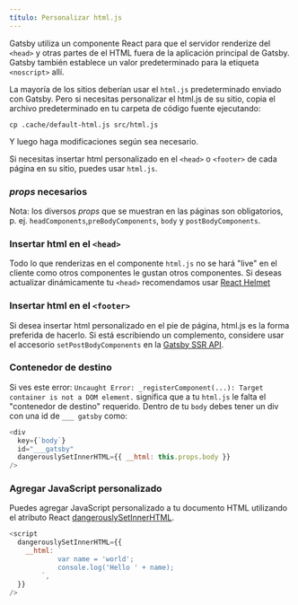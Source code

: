 ```yaml
---
título: Personalizar html.js
---
```


Gatsby utiliza un componente React para que el servidor renderize del `<head>` y otras partes de
el HTML fuera de la aplicación principal de Gatsby. Gatsby también establece un valor predeterminado para la etiqueta `<noscript>` allí.

La mayoría de los sitios deberían usar el `html.js` predeterminado enviado con Gatsby. Pero si necesitas personalizar el html.js de su sitio, copia el archivo predeterminado en tu carpeta de código fuente ejecutando:

```shell
cp .cache/default-html.js src/html.js
```

Y luego haga modificaciones según sea necesario.

Si necesitas insertar html personalizado en el `<head>` o `<footer>` de cada página en su sitio, puedes usar `html.js`.

### *props* necesarios

Nota: los diversos *props* que se muestran en las páginas son obligatorios, p. ej.
`headComponents`,`preBodyComponents`, `body` y `postBodyComponents`.

### Insertar html en el `<head>`

Todo lo que renderizas en el componente `html.js` no se hará "live" en
el cliente como otros componentes le gustan otros componentes. Si deseas actualizar dinámicamente tu
`<head>` recomendamos usar
[React Helmet](/packages/gatsby-plugin-react-helmet/)

### Insertar html en el `<footer>`

Si desea insertar html personalizado en el pie de página, html.js es la forma preferida de hacerlo. Si está escribiendo un complemento, considere usar el accesorio `setPostBodyComponents` en la [Gatsby SSR API](/docs/ssr-apis/).

### Contenedor de destino

Si ves este error: `Uncaught Error: _registerComponent(...): Target container is not a DOM element.`
significa que a tu `html.js` le falta el "contenedor de destino"
requerido. Dentro de tu `body` debes tener un div con una id de
`___ gatsby` como:

```jsx:title=src/html.js
<div
  key={`body`}
  id="___gatsby"
  dangerouslySetInnerHTML={{ __html: this.props.body }}
/>
```

### Agregar JavaScript personalizado

Puedes agregar JavaScript personalizado a tu documento HTML utilizando el atributo React [dangerouslySetInnerHTML](https://reactjs.org/docs/dom-elements.html#dangerouslysetinnerhtml).

```jsx:title=src/html.js
<script
  dangerouslySetInnerHTML={{
    __html: `
            var name = 'world';
            console.log('Hello ' + name);
        `,
  }}
/>
```

